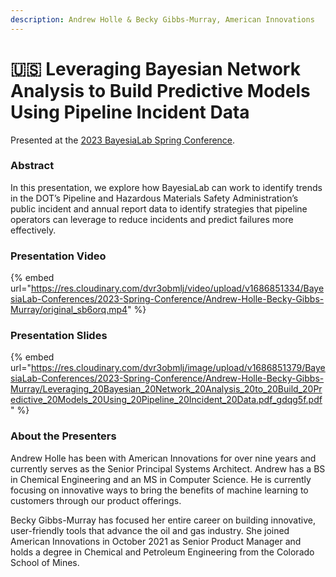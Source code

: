 ```yaml
---
description: Andrew Holle & Becky Gibbs-Murray, American Innovations
---
```


# 🇺🇸 Leveraging Bayesian Network Analysis to Build Predictive Models Using Pipeline Incident Data

Presented at the [2023 BayesiaLab Spring Conference](./).

### Abstract&#x20;

In this presentation, we explore how BayesiaLab can work to identify trends in the DOT’s Pipeline and Hazardous Materials Safety Administration’s public incident and annual report data to identify strategies that pipeline operators can leverage to reduce incidents and predict failures more effectively.

### Presentation Video

{% embed url="https://res.cloudinary.com/dvr3obmlj/video/upload/v1686851334/BayesiaLab-Conferences/2023-Spring-Conference/Andrew-Holle-Becky-Gibbs-Murray/original_sb6orq.mp4" %}

### Presentation Slides

{% embed url="https://res.cloudinary.com/dvr3obmlj/image/upload/v1686851379/BayesiaLab-Conferences/2023-Spring-Conference/Andrew-Holle-Becky-Gibbs-Murray/Leveraging_20Bayesian_20Network_20Analysis_20to_20Build_20Predictive_20Models_20Using_20Pipeline_20Incident_20Data.pdf_gdqg5f.pdf" %}

### About the Presenters

Andrew Holle has been with American Innovations for over nine years and currently serves as the Senior Principal Systems Architect. Andrew has a BS in Chemical Engineering and an MS in Computer Science. He is currently focusing on innovative ways to bring the benefits of machine learning to customers through our product offerings.&#x20;

Becky Gibbs-Murray has focused her entire career on building innovative, user-friendly tools that advance the oil and gas industry. She joined American Innovations in October 2021 as Senior Product Manager and holds a degree in Chemical and Petroleum Engineering from the Colorado School of Mines.
